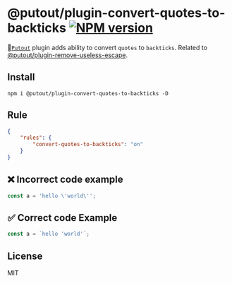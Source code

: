 # @putout/plugin-convert-quotes-to-backticks [![NPM version][NPMIMGURL]][NPMURL]

[NPMIMGURL]: https://img.shields.io/npm/v/@putout/plugin-convert-quotes-to-backticks.svg?style=flat&longCache=true
[NPMURL]: https://npmjs.org/package/@putout/plugin-convert-quotes-to-backticks "npm"

🐊[`Putout`](https://github.com/coderaiser/putout) plugin adds ability to convert `quotes` to `backticks`. Related to [@putout/plugin-remove-useless-escape](https://github.com/coderaiser/putout/tree/master/packages/plugin-remove-useless-escape).

## Install

```
npm i @putout/plugin-convert-quotes-to-backticks -D
```

## Rule

```json
{
    "rules": {
        "convert-quotes-to-backticks": "on"
    }
}
```

## ❌ Incorrect code example

```js
const a = 'hello \'world\'';
```

## ✅ Correct code Example

```js
const a = `hello 'world'`;
```

## License

MIT
